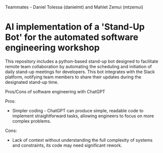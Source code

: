 Teammates - Daniel Tolessa (danielmt) and Mahlet Zemui (mtzemui)
# AI implementation of a 'Stand-Up Bot' for the automated software engineering workshop

This repository includes a python-based stand-up bot designed to facilitate remote team collaboration by automating the scheduling and initiation of daily stand-up meetings for developers. This bot integrates with the Slack platform, notifying team members to share their updates during the designated stand-up time.

Pros/Cons of software engineering with ChatGPT

Pros:
  - Simpler coding - ChatGPT can produce simple, readable code to implement straightforward tasks, allowing engineers to focus on more complex problems.

Cons:
   - Lack of context without understanding the full complexity of systems and constraints, its code may need significant rework.
